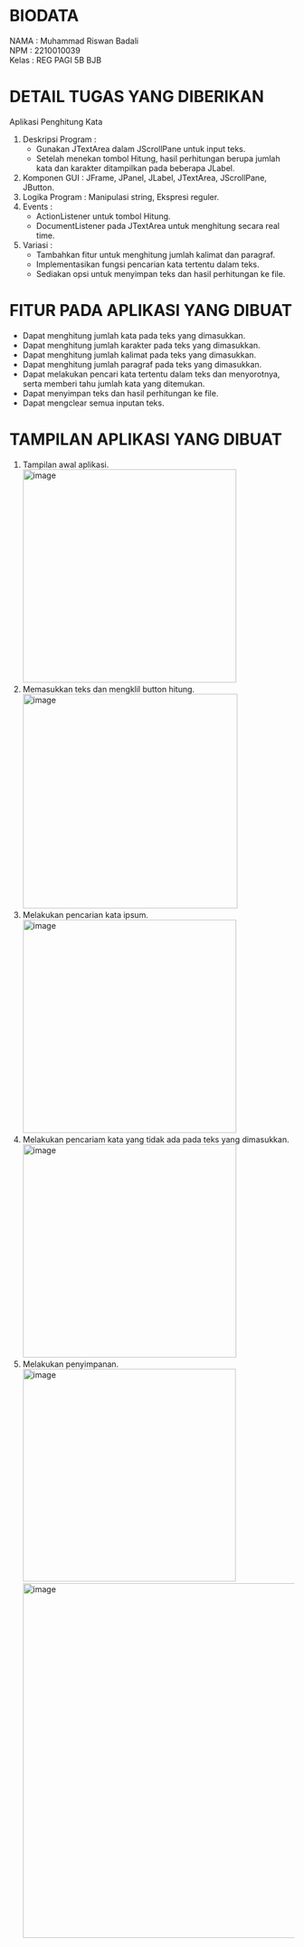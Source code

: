 # BIODATA
NAMA   : Muhammad Riswan Badali<br>
NPM    : 2210010039<br>
Kelas  : REG PAGI 5B BJB<br>

# DETAIL TUGAS YANG DIBERIKAN
Aplikasi Penghitung Kata<br>
1. Deskripsi Program :<br>
   - Gunakan JTextArea dalam JScrollPane untuk input teks.<br>
   - Setelah menekan tombol Hitung, hasil perhitungan berupa jumlah kata dan karakter ditampilkan pada beberapa JLabel.<br>
2. Komponen GUI : JFrame, JPanel, JLabel, JTextArea, JScrollPane, JButton.<br>
3. Logika Program : Manipulasi string, Ekspresi reguler.<br>
4. Events :<br>
   - ActionListener untuk tombol Hitung.<br>
   - DocumentListener pada JTextArea untuk menghitung secara real time.<br>
5. Variasi :<br>
   - Tambahkan fitur untuk menghitung jumlah kalimat dan paragraf.<br>
   - Implementasikan fungsi pencarian kata tertentu dalam teks.<br>
   - Sediakan opsi untuk menyimpan teks dan hasil perhitungan ke file.<br>

# FITUR PADA APLIKASI YANG DIBUAT
- Dapat menghitung jumlah kata pada teks yang dimasukkan.<br>
- Dapat menghitung jumlah karakter pada teks yang dimasukkan.<br>
- Dapat menghitung jumlah kalimat pada teks yang dimasukkan.<br>
- Dapat menghitung jumlah paragraf pada teks yang dimasukkan.<br>
- Dapat melakukan pencari kata tertentu dalam teks dan menyorotnya, serta memberi tahu jumlah kata yang ditemukan.<br>
- Dapat menyimpan teks dan hasil perhitungan ke file.<br>
- Dapat mengclear semua inputan teks.<br>

# TAMPILAN APLIKASI YANG DIBUAT
1. Tampilan awal aplikasi.<br>
<img width="377" alt="image" src="https://github.com/user-attachments/assets/42c2b25e-b3dc-4fdb-8eb4-4fc77602c4f5"><br>
2. Memasukkan teks dan mengklil button hitung.<br>
<img width="379" alt="image" src="https://github.com/user-attachments/assets/66251624-799e-4861-b2d6-ee0f778b346f"><br>
3. Melakukan pencarian kata ipsum.<br>
<img width="377" alt="image" src="https://github.com/user-attachments/assets/28f984ee-80f9-43fd-abfc-751e849cd746"><br>
4. Melakukan pencariam kata yang tidak ada pada teks yang dimasukkan.<br>
<img width="377" alt="image" src="https://github.com/user-attachments/assets/3f5766c2-00ae-462f-b68f-b246533da4a2"><br>
5. Melakukan penyimpanan.<br>
<img width="376" alt="image" src="https://github.com/user-attachments/assets/d1312365-0177-4a6a-9ede-33f9981f9eb8"><br>
<img width="627" alt="image" src="https://github.com/user-attachments/assets/2b479178-85f7-4ac5-8981-35baae8a406c"><br>



